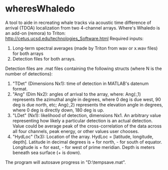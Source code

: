 # wheresWhaledo
A tool to aide in recreating whale tracks via acoustic time difference of arrival (TDOA) localization from two 4-channel arrays.
Where's Whaledo is an add-on (remora) to Triton: http://cetus.ucsd.edu/technologies_Software.html
Required inputs: 
1) Long-term spectral averages (made by Triton from wav or x.wav files) for both arrays
2) Detection files for both arrays.

Detection files are .mat files containing the following structs (where N is the number of detections):
1) "TDet" (Dimensions Nx1): time of detection in MATLAB's datenum format.
2) "Ang" (Dim Nx2): angles of arrival to the array, where: Ang(:,1) represents the azimuthal angle in degrees, where 0 deg is due west, 90 deg is due north, etc; Ang(:,2) represents the elevation angle in degrees, where 0 deg is directly down, 180 deg is up.
3) "LDet" (Nx1): likelihood of detection, dimensions Nx1. An arbitrary value representing how likely a particular detection is an actual detection. Value could be average peak of the cross-correlation of the data across all four channels, peak energy, or other values user chooses.
4) "HydLoc" (1x3): Location of the array. HydLoc = [latitude, longitude, depth]. Latitude in decimal degrees is + for north, - for south of equator. Longitude is + for east, - for west of prime meridian. Depth is meters beneath sea surface (+ is down).

The program will autosave progress in "D:\tempsave.mat". 
